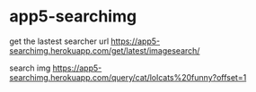 # app5-searchimg

get the lastest searcher url https://app5-searchimg.herokuapp.com/get/latest/imagesearch/

search img https://app5-searchimg.herokuapp.com/query/cat/lolcats%20funny?offset=1
